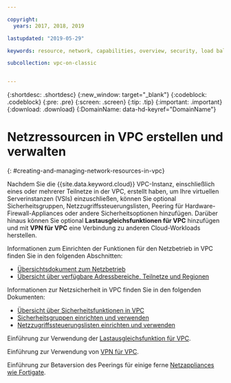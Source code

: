 ```yaml
---

copyright:
  years: 2017, 2018, 2019

lastupdated: "2019-05-29"

keywords: resource, network, capabilities, overview, security, load balancer, VPN, security groups, ACL, address, IP, range, prefix, peering, Fortigate, Cisco, Vyatta, VPC, vSRX

subcollection: vpc-on-classic


---
```


{:shortdesc: .shortdesc}
{:new_window: target="_blank"}
{:codeblock: .codeblock}
{:pre: .pre}
{:screen: .screen}
{:tip: .tip}
{:important: .important}
{:download: .download}
{:DomainName: data-hd-keyref="DomainName"}

# Netzressourcen in VPC erstellen und verwalten
{: #creating-and-managing-network-resources-in-vpc}

Nachdem Sie die {{site.data.keyword.cloud}} VPC-Instanz, einschließlich eines oder mehrerer Teilnetze in der VPC, erstellt haben, um Ihre virtuellen Serverinstanzen (VSIs) einzuschließen, können Sie optional Sicherheitsgruppen, Netzzugriffssteuerungslisten, Peering für Hardware-Firewall-Appliances oder andere Sicherheitsoptionen hinzufügen. Darüber hinaus können Sie optional **Lastausgleichsfunktionen für VPC** hinzufügen und mit **VPN für VPC** eine Verbindung zu anderen Cloud-Workloads herstellen.

Informationen zum Einrichten der Funktionen für den Netzbetrieb in VPC finden Sie in den folgenden Abschnitten:
 * [Übersichtsdokument zum Netzbetrieb](/docs/vpc-on-classic-network?topic=vpc-on-classic-network-about-networking-for-vpc)
 * [Übersicht über verfügbare Adressbereiche, Teilnetze und Regionen](/docs/vpc-on-classic-network?topic=vpc-on-classic-network-working-with-ip-address-ranges-address-prefixes-regions-and-subnets)

Informationen zur Netzsicherheit in VPC finden Sie in den folgenden Dokumenten:
* [Übersicht über Sicherheitsfunktionen in VPC](/docs/vpc-on-classic-network?topic=vpc-on-classic-network-security-in-your-ibm-cloud-vpc)
* [Sicherheitsgruppen einrichten und verwenden](/docs/vpc-on-classic-network?topic=vpc-on-classic-network-updating-the-default-security-group)
* [Netzzugriffssteuerungslisten einrichten und verwenden](/docs/vpc-on-classic-network?topic=vpc-on-classic-network-setting-up-network-acls)

Einführung zur Verwendung der [Lastausgleichsfunktion für VPC](/docs/vpc-on-classic-network?topic=vpc-on-classic-network---using-load-balancers-in-ibm-cloud-vpc).

Einführung zur Verwendung von [VPN für VPC](/docs/vpc-on-classic-network?topic=vpc-on-classic-network---using-vpn-with-your-vpc).

Einführung zur Betaversion des Peerings für einige ferne [Netzappliances wie Fortigate](/docs/vpc-on-classic-network?topic=vpc-on-classic-network-creating-a-secure-connection-with-a-remote-fortigate-peer).
